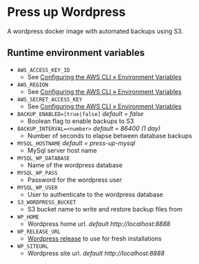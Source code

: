 # Press up Wordpress
A wordpress docker image with automated backups using S3.

## Runtime environment variables
* `AWS_ACCESS_KEY_ID`
  - See [Configuring the AWS CLI » Environment Variables](https://docs.aws.amazon.com/cli/latest/userguide/cli-configure-envvars.html)
* `AWS_REGION`
  - See [Configuring the AWS CLI » Environment Variables](https://docs.aws.amazon.com/cli/latest/userguide/cli-configure-envvars.html)
* `AWS_SECRET_ACCESS_KEY`
  - See [Configuring the AWS CLI » Environment Variables](https://docs.aws.amazon.com/cli/latest/userguide/cli-configure-envvars.html)
* `BACKUP_ENABLED=[true|false]` *default = false*
  - Boolean flag to enable backups to S3 
* `BACKUP_INTERVAL=<number>` *default = 86400 (1 day)* 
  - Number of seconds to elapse between database backups
* `MYSQL_HOSTNAME`  *default = press-up-mysql*
  - MySql server host name
* `MYSQL_WP_DATABASE`
  - Name of the wordpress database
* `MYSQL_WP_PASS`
  - Password for the wordpress user
* `MYSQL_WP_USER`
  - User to authenticate to the wordpress database
* `S3_WORDPRESS_BUCKET`
  - S3 bucket name to write and restore backup files from
* `WP_HOME`
  - Wordpress home url. *default http://localhost:8888*
* `WP_RELEASE_URL`
  - [Wordpress release](https://wordpress.org/download/releases/) to use for fresh installations
* `WP_SITEURL`
  - Wordpress site url. *default http://localhost:8888*
